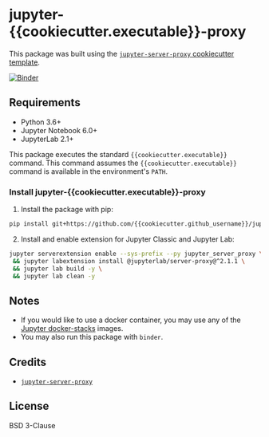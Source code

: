 # jupyter-{{cookiecutter.executable}}-proxy

This package was built using the [`jupyter-server-proxy` cookiecutter template](https://github.com/illumidesk/cookiecutter-jupyter-server-proxy).

[![Binder](https://mybinder.org/badge_logo.svg)](https://mybinder.org/v2/gh/{{cookiecutter.github_username}}/jupyter-{{cookiecutter.executable}}-proxy/main?urlpath={{cookiecutter.executable}})

## Requirements

- Python 3.6+
- Jupyter Notebook 6.0+
- JupyterLab 2.1+

This package executes the standard `{{cookiecutter.executable}}` command. This command assumes the `{{cookiecutter.executable}}` command is available in the environment's `PATH`.


### Install jupyter-{{cookiecutter.executable}}-proxy

1. Install the package with pip:

```bash
pip install git+https://github.com/{{cookiecutter.github_username}}/jupyter-{{cookiecutter.executable}}-proxy.git
```

2. Install and enable extension for Jupyter Classic and Jupyter Lab:

```bash
jupyter serverextension enable --sys-prefix --py jupyter_server_proxy \
 && jupyter labextension install @jupyterlab/server-proxy@^2.1.1 \
 && jupyter lab build -y \
 && jupyter lab clean -y
```

## Notes

- If you would like to use a docker container, you may use any of the [Jupyter docker-stacks](https://jupyter-docker-stacks.readthedocs.io/en/latest/) images.
- You may also run this package with `binder`.

## Credits

- [`jupyter-server-proxy`](https://github.com/jupyterhub/jupyter-server-proxy)

## License

BSD 3-Clause
